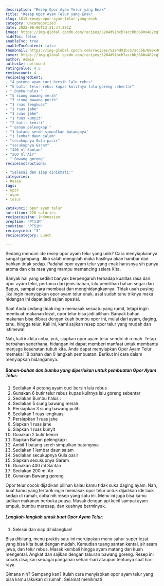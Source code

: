 ```yaml
---
description: "Resep Opor Ayam Telur yang Enak"
title: "Resep Opor Ayam Telur yang Enak"
slug: 1615-resep-opor-ayam-telur-yang-enak
category: Uncategorized
date: 2022-06-06T13:21:34.291Z
image: https://img-global.cpcdn.com/recipes/5284d91bcb7accbb/680x482cq70/opor-ayam-telur-foto-resep-utama.jpg
hideToc: false
enableToc: true
enableTocContent: false
thumbnail: https://img-global.cpcdn.com/recipes/5284d91bcb7accbb/680x482cq70/opor-ayam-telur-foto-resep-utama.jpg
cover: https://img-global.cpcdn.com/recipes/5284d91bcb7accbb/680x482cq70/opor-ayam-telur-foto-resep-utama.jpg
author: Admin
authorAv: notfound
ratingvalue: 4.5
reviewcount: 4
recipeingredient:
- "4 potong ayam cuci bersih lalu rebus"
- "6 butir telur rebus kupas kulitnya lalu goreng sebentar"
- " Bumbu halus "
- "5 siung bawang merah"
- "3 siung bawang putih"
- "1 ruas lengkuas"
- "1 ruas jahe"
- "1 ruas jahe"
- "1 ruas kunyit"
- "2 butir kemiri"
- " Bahan pelengkap "
- "1 batang sereh simpulkan batangnya"
- "1 lembar daun salam"
- "secukupnya Gula pasir"
- "secukupnya Garam"
- "400 ml Santan"
- "200 ml Air"
- " Bawang goreng"
recipeinstructions:

- "Selesai dan siap dinikmati!"
categories:
- Resep
tags:
- opor
- ayam
- telur

katakunci: opor ayam telur 
nutrition: 228 calories
recipecuisine: Indonesian
preptime: "PT11M"
cooktime: "PT51M"
recipeyield: "3"
recipecategory: Lunch

---
```





Sedang mencari ide resep opor ayam telur yang unik? Cara menyiapkannya sangat gampang. Jika salah mengolah maka hasilnya akan hambar dan bahkan tidak sedap. Padahal opor ayam telur yang enak harusnya sih punya aroma dan cita rasa yang mampu memancing selera Kita.





Banyak hal yang sedikit banyak berpengaruh terhadap kualitas rasa dari opor ayam telur, pertama dari jenis bahan, lalu pemilihan bahan segar dan Bagus, sampai cara membuat dan menghidangkannya. Tidak usah pusing jika ingin menyiapkan opor ayam telur enak,      asal sudah tahu triknya maka hidangan ini dapat jadi sajian spesial.














Saat Anda sedang tidak ingin memasak sesuatu yang rumit, tetapi ingin membuat makanan lezat, opor telur bisa jadi pilihan. Banyak bahan makanan bisa dibuat dengan kuah bumbu opor ini, mulai dari ayam, daging, tahu, hingga telur. Kali ini, kami sajikan resep opor telur yang mudah dan istimewa!






Nah, kali ini kita coba, yuk, siapkan opor ayam telur sendiri di rumah. Tetap berbahan sederhana, hidangan ini dapat memberi manfaat untuk membantu menjaga kesehatan tubuh kita. Anda dapat menyiapkan Opor Ayam Telur memakai 18 bahan dan 0 langkah pembuatan. Berikut ini cara dalam menyiapkan hidangannya.

<!--inarticleads1-->

##### Bahan-bahan dan bumbu yang diperlukan untuk pembuatan Opor Ayam Telur:

1. Sediakan 4 potong ayam cuci bersih lalu rebus
1. Gunakan 6 butir telur rebus kupas kulitnya lalu goreng sebentar
1. Sediakan  Bumbu halus :
1. Sediakan 5 siung bawang merah
1. Persiapkan 3 siung bawang putih
1. Sediakan 1 ruas lengkuas
1. Persiapkan 1 ruas jahe
1. Siapkan 1 ruas jahe
1. Siapkan 1 ruas kunyit
1. Gunakan 2 butir kemiri
1. Siapkan  Bahan pelengkap :
1. Ambil 1 batang sereh simpulkan batangnya
1. Sediakan 1 lembar daun salam
1. Sediakan secukupnya Gula pasir
1. Siapkan secukupnya Garam
1. Gunakan 400 ml Santan
1. Sediakan 200 ml Air
1. Gunakan  Bawang goreng


Opor telur cocok dijadikan pilihan kalau kamu tidak suka daging ayam. Nah, buat kamu yang tertarik ingin memasak opor telur untuk dijadikan ide lauk sedap di rumah, coba nih resep yang satu ini. Menu ini juga bisa kamu jadikan makanan berbuka puasa. Masak dengan api kecil sampai ayam empuk, bumbu meresap, dan kuahnya berminyak. 

<!--inarticleads2-->

##### Langkah-langkah untuk buat Opor Ayam Telur:


1. Selesai dan siap dihidangkan!

Bisa dibilang, menu praktis satu ini meruipakan menu sahur super lezat yang bisa kita buat dengan mudah. Kemudian tuang santan kental, air asam jawa, dan telur rebus. Masak kembali hingga ayam matang dan kuah mengental. Angkat dan sajikan dengan taburan bawang goreng. Resep ini cocok disajikan sebagai panganan sehari-hari ataupun tentunya saat hari raya. 

Gimana nih? Gampang kan? Itulah cara menyiapkan opor ayam telur yang bisa kamu lakukan di rumah. Selamat menikmati
